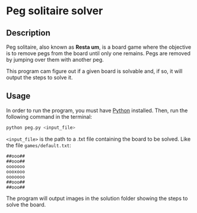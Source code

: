 # Peg solitaire solver

## Description
Peg solitaire, also known as **Resta um**, is a board game where the objective is to remove pegs from the board until only one remains. Pegs are removed by jumping over them with another peg.

This program cam figure out if a given board is solvable and, if so, it will output the steps to solve it.

## Usage
In order to run the program, you must have [Python](https://www.python.org/downloads/) installed. Then, run the following command in the terminal:
```bash
python peg.py <input_file>
```
`<input_file>` is the path to a .txt file containing the board to be solved. Like the file `games/default.txt`:
```
##ooo##
##ooo##
ooooooo
oooxooo
ooooooo
##ooo##
##ooo##
```

The program will output images in the solution folder showing the steps to solve the board.
